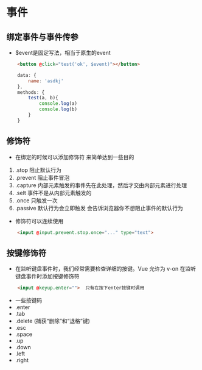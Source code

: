 # 事件

## 绑定事件与事件传参
* $event是固定写法，相当于原生的event
```html
    <button @click="test('ok', $event)"></button>
```
```js
    data: {
        name: 'asdkj'
    },
    methods: {
        test(a, b){
            console.log(a)
            console.log(b)
        }
    }
```

## 修饰符
* 在绑定的时候可以添加修饰符 来简单达到一些目的
1. .stop  阻止默认行为
2. .prevent 阻止事件冒泡
3. .capture  内部元素触发的事件先在此处理，然后才交由内部元素进行处理
4. .selt 事件不是从内部元素触发的
5. .once  只触发一次
6. .passive  默认行为会立即触发 会告诉浏览器你不想阻止事件的默认行为
* 修饰符可以连续使用
```html
    <input @input.prevent.stop.once="..." type="text">
```

## 按键修饰符

* 在监听键盘事件时，我们经常需要检查详细的按键。Vue 允许为 v-on 在监听键盘事件时添加按键修饰符

```html
    <input @keyup.enter="">  只有在按下enter按键时调用
```

* 一些按键码
* .enter
* .tab
* .delete (捕获“删除”和“退格”键)
* .esc
* .space
* .up
* .down
* .left
* .right